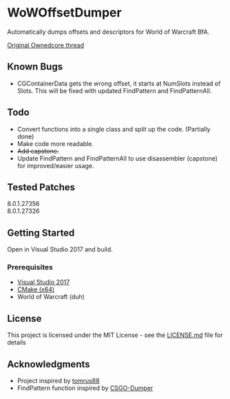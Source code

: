 # WoWOffsetDumper

Automatically dumps offsets and descriptors for World of Warcraft BfA.

[Original Ownedcore thread](https://www.ownedcore.com/forums/world-of-warcraft/world-of-warcraft-bots-programs/wow-memory-editing/681491-c-descriptors-dumper-find-descriptor-offsets.html)

## Known Bugs

* CGContainerData gets the wrong offset, it starts at NumSlots instead of Slots. This will be fixed with updated FindPattern and FindPatternAll.

## Todo

* Convert functions into a single class and split up the code. (Partially done)
* Make code more readable.
* ~~Add capstone.~~
* Update FindPattern and FindPatternAll to use disassembler (capstone) for improved/easier usage.

## Tested Patches

8.0.1.27356 <br />
8.0.1.27326

## Getting Started

Open in Visual Studio 2017 and build.

### Prerequisites

* [Visual Studio 2017](https://visualstudio.microsoft.com/downloads/)
* [CMake (x64)](https://cmake.org/download/)
* World of Warcraft (duh)

## License

This project is licensed under the MIT License - see the [LICENSE.md](LICENSE.md) file for details

## Acknowledgments

* Project inspired by [tomrus88](https://github.com/tomrus88/WowMoPObjMgrTest/blob/master/WowMoPObjMgrTest/DescriptorsDumper.cs)
* FindPattern function inspired by [CSGO-Dumper](https://github.com/Y3t1y3t/CSGO-Dumper/blob/master/Dumper/src/Remote/Remote.cpp)